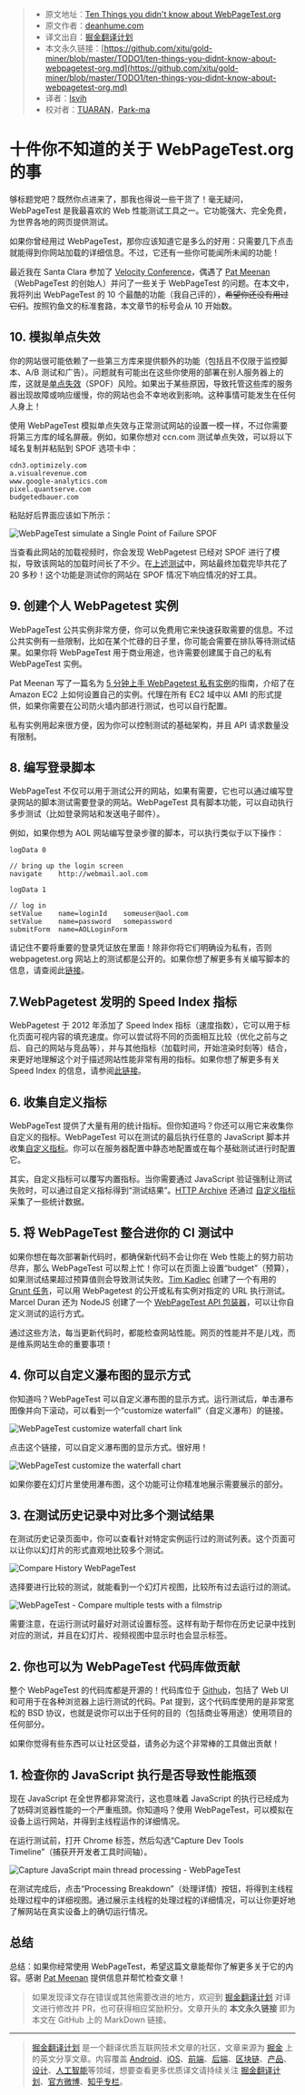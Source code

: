 > * 原文地址：[Ten Things you didn't know about WebPageTest.org](https://deanhume.com/ten-things-you-didnt-know-about-webpagetest-org/)
> * 原文作者：[deanhume.com](https://deanhume.com)
> * 译文出自：[掘金翻译计划](https://github.com/xitu/gold-miner)
> * 本文永久链接：[https://github.com/xitu/gold-miner/blob/master/TODO1/ten-things-you-didnt-know-about-webpagetest-org.md](https://github.com/xitu/gold-miner/blob/master/TODO1/ten-things-you-didnt-know-about-webpagetest-org.md)
> * 译者：[lsvih](https://github.com/lsvih)
> * 校对者：[TUARAN](https://github.com/TUARAN)，[Park-ma](https://github.com/Park-ma)

# 十件你不知道的关于 WebPageTest.org 的事

够标题党吧？既然你点进来了，那我也得说一些干货了！毫无疑问，WebPageTest 是我最喜欢的 Web 性能测试工具之一。它功能强大、完全免费，为世界各地的网页提供测试。

如果你曾经用过 WebPageTest，那你应该知道它是多么的好用：只需要几下点击就能得到你网站加载的详细信息。不过，它还有一些你可能闻所未闻的功能！

最近我在 Santa Clara 参加了 [Velocity Conference](http://conferences.oreilly.com/velocity)，偶遇了 [Pat Meenan](https://github.com/pmeenan)（WebPageTest 的创始人）并问了一些关于 WebPageTest 的问题。在本文中，我将列出 WebPageTest 的 10 个最酷的功能（我自己评的），~~希望你还没有用过它们~~。按照钓鱼文的标准套路，本文章节的标号会从 10 开始数。

## 10. 模拟单点失效

你的网站很可能依赖了一些第三方库来提供额外的功能（包括且不仅限于监控脚本、A/B 测试和广告）。问题就有可能出在这些你使用的部署在别人服务器上的库，这就是[单点失效](https://en.wikipedia.org/wiki/Single_point_of_failure)（SPOF）风险。如果出于某些原因，导致托管这些库的服务器出现故障或响应缓慢，你的网站也会不幸地收到影响。这种事情可能发生在任何人身上！

使用 WebPageTest 模拟单点失效与正常测试网站的设置一模一样，不过你需要将第三方库的域名屏蔽。例如，如果你想对 ccn.com 测试单点失效，可以将以下域名复制并粘贴到 SPOF 选项卡中：

```
cdn3.optimizely.com
a.visualrevenue.com
www.google-analytics.com
pixel.quantserve.com
budgetedbauer.com
```

粘贴好后界面应该如下所示：

![WebPageTest simulate a Single Point of Failure SPOF](https://307a6ed092846b809be7-9cfa4cf7c673a59966ad8296f4c88804.ssl.cf3.rackcdn.com/WebPageTest-TenThings/spof-webpagetest-tab.jpg)

当查看此网站的加载视频时，你会发现 WebPagetest 已经对 SPOF 进行了模拟，导致该网站的加载时间长了不少。在[上述测试](http://www.webpagetest.org/video/compare.php?tests=160705_CE_HJQ,160705_JS_HJR)中，网站最终加载完毕共花了 20 多秒！这个功能是测试你的网站在 SPOF 情况下响应情况的好工具。

## 9. 创建个人 WebPagetest 实例

WebPageTest 公共实例非常方便，你可以免费用它来快速获取需要的信息。不过公共实例有一些限制，比如在某个忙碌的日子里，你可能会需要在排队等待测试结果。如果你将 WebPageTest 用于商业用途，也许需要创建属于自己的私有 WebPageTest 实例。

Pat Meenan 写了一篇名为 [5 分钟上手 WebPagetest 私有实例](http://calendar.perfplanet.com/2014/webpagetest-private-instances-in-five-minutes/)的指南，介绍了在 Amazon EC2 上如何设置自己的实例。代理在所有 EC2 域中以 AMI 的形式提供，如果你需要在公司防火墙内部进行测试，也可以自行配置。

私有实例用起来很方便，因为你可以控制测试的基础架构，并且 API 请求数量没有限制。

## 8. 编写登录脚本

WebPageTest 不仅可以用于测试公开的网站，如果有需要，它也可以通过编写登录网站的脚本测试需要登录的网站。WebPageTest 具有脚本功能，可以自动执行多步测试（比如登录网站和发送电子邮件）。

例如，如果你想为 AOL 网站编写登录步骤的脚本，可以执行类似于以下操作：

```
logData	0

// bring up the login screen
navigate	http://webmail.aol.com

logData	1

// log in
setValue	name=loginId	someuser@aol.com
setValue	name=password	somepassword
submitForm	name=AOLLoginForm
```

请记住不要将重要的登录凭证放在里面！除非你将它们明确设为私有，否则 webpagetest.org 网站上的测试都是公开的。如果你想了解更多有关编写脚本的信息，请查阅此[链接](https://sites.google.com/a/webpagetest.org/docs/using-webpagetest/scripting)。

## 7.WebPagetest 发明的 Speed Index 指标

WebPagetest 于 2012 年添加了 Speed Index 指标（速度指数），它可以用于标化页面可视内容的填充速度。你可以尝试将不同的页面相互比较（优化之前与之后、自己的网站与竞品等），并与其他指标（加载时间，开始渲染时刻等）结合，来更好地理解这个对于描述网站性能非常有用的指标。如果你想了解更多有关 Speed Index 的信息，请参阅[此链接](https://sites.google.com/a/webpagetest.org/docs/using-webpagetest/metrics/speed-index)。

## 6. 收集自定义指标

WebPageTest 提供了大量有用的统计指标。但你知道吗？你还可以用它来收集你自定义的指标。WebPageTest 可以在测试的最后执行任意的 JavaScript 脚本并收集[自定义指标](https://sites.google.com/a/webpagetest.org/docs/using-webpagetest/custom-metrics)。你可以在服务器配置中静态地配置或在每个基础测试进行时配置它。

其实，自定义指标可以覆写内置指标。当你需要通过 JavaScript 验证强制让测试失败时，可以通过自定义指标得到“测试结果”。[HTTP Archive](http://httparchive.org/) 还通过 [自定义指标](https://github.com/HTTPArchive/httparchive/tree/master/custom_metrics) 采集了一些统计数据。

## 5. 将 WebPageTest 整合进你的 CI 测试中

如果你想在每次部署新代码时，都确保新代码不会让你在 Web 性能上的努力前功尽弃，那么 WebPageTest 可以帮上忙！你可以在页面上设置“budget”（预算），如果测试结果超过预算值则会导致测试失败。[Tim Kadlec](https://timkadlec.com/2013/01/setting-a-performance-budget/) 创建了一个有用的 [Grunt 任务](https://github.com/tkadlec/grunt-perfbudget)，可以用 WebPagetest 的公开或私有实例对指定的 URL 执行测试。Marcel Duran 还为 NodeJS 创建了一个 [WebPageTest API 包装器](https://github.com/marcelduran/webpagetest-api)，可以让你自定义测试的运行方式。

通过这些方法，每当更新代码时，都能检查网站性能。网页的性能并不是儿戏，而是维系网站生命的重要事项！

## 4. 你可以自定义瀑布图的显示方式

你知道吗？WebPageTest 可以自定义瀑布图的显示方式。运行测试后，单击瀑布图像并向下滚动，可以看到一个“customize waterfall”（自定义瀑布）的链接。

![WebPageTest customize waterfall chart link](https://307a6ed092846b809be7-9cfa4cf7c673a59966ad8296f4c88804.ssl.cf3.rackcdn.com/WebPageTest-TenThings/customize-waterfall-link.jpg)

点击这个链接，可以自定义瀑布图的显示方式。很好用！

![WebPageTest customize the waterfall chart](https://307a6ed092846b809be7-9cfa4cf7c673a59966ad8296f4c88804.ssl.cf3.rackcdn.com/WebPageTest-TenThings/customize-waterfall-webpagetest.jpg)

如果你要在幻灯片里使用瀑布图，这个功能可让你精准地展示需要展示的部分。

## 3. 在测试历史记录中对比多个测试结果

在测试历史记录页面中，你可以查看针对特定实例运行过的测试列表。这个页面可以让你以幻灯片的形式直观地比较多个测试。

![Compare History WebPageTest](https://307a6ed092846b809be7-9cfa4cf7c673a59966ad8296f4c88804.ssl.cf3.rackcdn.com/WebPageTest-TenThings/compare-history.jpg)

选择要进行比较的测试，就能看到一个幻灯片视图，比较所有过去运行过的测试。

![WebPageTest - Compare multiple tests with a filmstrip](https://307a6ed092846b809be7-9cfa4cf7c673a59966ad8296f4c88804.ssl.cf3.rackcdn.com/WebPageTest-TenThings/history-filmstrip-webpagetest.jpg)

需要注意，在运行测试时最好对测试设置标签。这样有助于帮你在历史记录中找到对应的测试，并且在幻灯片、视频视图中显示时也会显示标签。

## 2. 你也可以为 WebPageTest 代码库做贡献

整个 WebPageTest 的代码库都是开源的！代码库位于 [Github](https://github.com/WPO-Foundation/webpagetest)，包括了 Web UI 和可用于在各种浏览器上运行测试的代码。Pat 提到，这个代码库使用的是非常宽松的 BSD 协议，也就是说你可以出于任何的目的（包括商业等用途）使用项目的任何部分。

如果你觉得有些东西可以让社区受益，请务必为这个非常棒的工具做出贡献！

## 1. 检查你的 JavaScript 执行是否导致性能瓶颈

现在 JavaScript 在全世界都非常流行，这也意味着 JavaScript 的执行已经成为了妨碍浏览器性能的一个严重瓶颈。你知道吗？使用 WebPageTest，可以模拟在设备上运行网站，并得到主线程运作的详细情况。

在运行测试前，打开 Chrome 标签，然后勾选“Capture Dev Tools Timeline”（捕获开开发者工具时间轴）。

![Capture JavaScript main thread processing - WebPageTest](https://307a6ed092846b809be7-9cfa4cf7c673a59966ad8296f4c88804.ssl.cf3.rackcdn.com/WebPageTest-TenThings/capture-javascript-webpagetest.jpg)

在测试完成后，点击“Processing Breakdown”（处理详情）按钮，将得到主线程处理过程中的详细视图。通过展示主线程的处理过程的详细情况，可以让你更好地了解网站在真实设备上的确切运行情况。

## 总结

总结：如果你经常使用 WebPageTest，希望这篇文章能帮你了解更多关于它的内容。感谢 [Pat Meenan](http://blog.patrickmeenan.com/) 提供信息并帮忙检查文章！

> 如果发现译文存在错误或其他需要改进的地方，欢迎到 [掘金翻译计划](https://github.com/xitu/gold-miner) 对译文进行修改并 PR，也可获得相应奖励积分。文章开头的 **本文永久链接** 即为本文在 GitHub 上的 MarkDown 链接。


---

> [掘金翻译计划](https://github.com/xitu/gold-miner) 是一个翻译优质互联网技术文章的社区，文章来源为 [掘金](https://juejin.im) 上的英文分享文章。内容覆盖 [Android](https://github.com/xitu/gold-miner#android)、[iOS](https://github.com/xitu/gold-miner#ios)、[前端](https://github.com/xitu/gold-miner#前端)、[后端](https://github.com/xitu/gold-miner#后端)、[区块链](https://github.com/xitu/gold-miner#区块链)、[产品](https://github.com/xitu/gold-miner#产品)、[设计](https://github.com/xitu/gold-miner#设计)、[人工智能](https://github.com/xitu/gold-miner#人工智能)等领域，想要查看更多优质译文请持续关注 [掘金翻译计划](https://github.com/xitu/gold-miner)、[官方微博](http://weibo.com/juejinfanyi)、[知乎专栏](https://zhuanlan.zhihu.com/juejinfanyi)。
